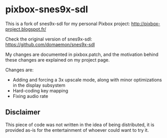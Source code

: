 pixbox-snes9x-sdl
=========

This is a fork of snes9x-sdl for my personal Pixbox project: http://pixbox-project.blogspot.fr/

Check the original version of snes9x-sdl: https://github.com/domaemon/snes9x-sdl

My changes are documented in pixbox.patch, and the motivation behind these changes are explained on my project page.

Changes are:
* Adding and forcing a 3x upscale mode, along with minor optimizations in the display subsystem
* Hard-coding key mapping
* Fixing audio rate

Disclaimer
------------

This piece of code was not written in the idea of being distributed, it is provided as-is for the entertainment of whoever could want to try it.
